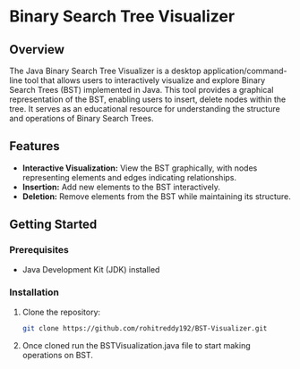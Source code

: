# Binary Search Tree Visualizer

## Overview

The Java Binary Search Tree Visualizer is a desktop application/command-line tool that allows users to interactively visualize and explore Binary Search Trees (BST) implemented in Java. This tool provides a graphical representation of the BST, enabling users to insert, delete nodes within the tree. It serves as an educational resource for understanding the structure and operations of Binary Search Trees.

## Features

- **Interactive Visualization:** View the BST graphically, with nodes representing elements and edges indicating relationships.
- **Insertion:** Add new elements to the BST interactively.
- **Deletion:** Remove elements from the BST while maintaining its structure.

## Getting Started

### Prerequisites

- Java Development Kit (JDK) installed

### Installation

1. Clone the repository:

   ```bash
   git clone https://github.com/rohitreddy192/BST-Visualizer.git

2. Once cloned run the BSTVisualization.java file to start making operations on BST.
